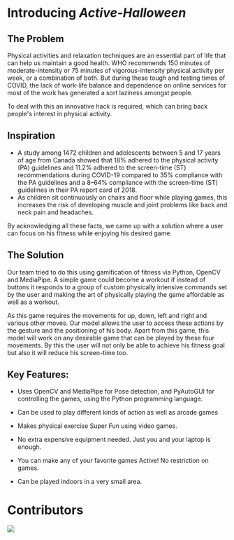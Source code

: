 # Introducing *Active-Halloween*

## The Problem
Physical activities and relaxation techniques are an essential part of life that can help us maintain a good health. WHO recommends 150 minutes of moderate-intensity or 75 minutes of vigorous-intensity physical activity per week, or a combination of both. But during these tough and testing times of COVID, the lack of work-life balance and dependence on online services for most of the work has generated a sort laziness amongst people.

To deal with this an innovative hack is required, which can bring back people's interest in
physical activity.

## Inspiration
- A study among 1472 children and adolescents between 5 and 17 years of age from Canada showed that 18% adhered to the physical activity (PA) guidelines and 11.2% adhered to the screen-time (ST) recommendations during COVID-19 compared to 35% compliance with the PA guidelines and a 8–64% compliance with the screen-time (ST) guidelines in their PA report card of 2018. 
- As children sit continuously on chairs and floor while playing games, this increases the risk of developing muscle and joint problems like back and neck pain and headaches.

By acknowledging all these facts, we came up with a solution where a user can focus on his fitness while enjoying his desired game.

## The Solution
Our team tried to do this using gamification of fitness via Python, OpenCV and MediaPipe. A simple game could become a workout if instead of buttons it responds to a group of custom physically intensive commands set by the user and making the art of physically playing the game affordable as well as a workout.

As this game requires the movements for up, down, left and right and various other moves. Our model allows the user to access these actions by the gesture and the positioning of his body. Apart from this game, this model will work on any desirable game that can be played by these four movements. By this the user will not only be able to achieve his fitness goal but also it will reduce his screen-time too.

## Key Features:
- Uses OpenCV and MediaPipe for Pose detection, and PyAutoGUI for controlling the games, using the Python programming language.

- Can be used to play different kinds of action as well as arcade games

- Makes physical exercise Super Fun using video games.

- No extra expensive equipment needed. Just you and your laptop is enough.

- You can make any of your favorite games Active! No restriction on games.

- Can be played indoors in a very small area.

# Contributors
<a href="https://github.com/parzival272000/Active-Halloween/graphs/contributors">
  <img src="https://contrib.rocks/image?repo=parzival272000/Active-Halloween" />
</a>
